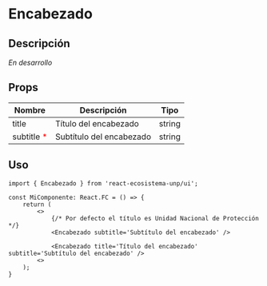 # Encabezado

## Descripción
*En desarrollo*

## Props
| Nombre                                    | Descripción             | Tipo            |
| ----------------------------------------- | ----------------------- | --------------- |
| title | Título del encabezado | string       |
| subtitle <span style="color:red">*</span>                                | Subtítulo del encabezado      | string |

## Uso

```tsx
import { Encabezado } from 'react-ecosistema-unp/ui';

const MiComponente: React.FC = () => {
    return (
        <>
            {/* Por defecto el título es Unidad Nacional de Protección */}
            <Encabezado subtitle='Subtítulo del encabezado' />
            
            <Encabezado title='Título del encabezado' subtitle='Subtítulo del encabezado' />
        <>
    );
}
```